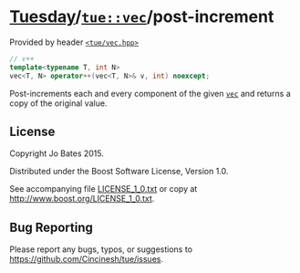[Tuesday](../../../README.md)/[`tue::vec`](../../headers/vec.md)/post-increment
===============================================================================
Provided by header [`<tue/vec.hpp>`](../../headers/vec.md)

```c++
// v++
template<typename T, int N>
vec<T, N> operator++(vec<T, N>& v, int) noexcept;
```

Post-increments each and every component of the given
[`vec`](../../headers/vec.md) and returns a copy of the original value.

License
-------
Copyright Jo Bates 2015.

Distributed under the Boost Software License, Version 1.0.

See accompanying file [LICENSE_1_0.txt](../../../LICENSE_1_0.txt) or copy at
http://www.boost.org/LICENSE_1_0.txt.

Bug Reporting
-------------
Please report any bugs, typos, or suggestions to
https://github.com/Cincinesh/tue/issues.
